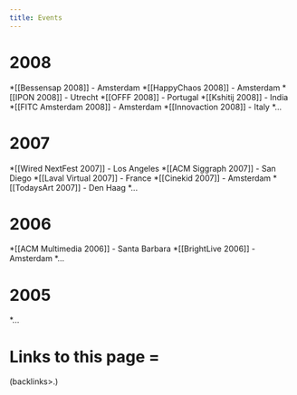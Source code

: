 ```yaml
---
title: Events
---
```





#  2008 
*[[Bessensap 2008]] - Amsterdam
*[[HappyChaos 2008]] - Amsterdam
*[[IPON 2008]] - Utrecht
*[[OFFF 2008]] - Portugal
*[[Kshitij 2008]] - India
*[[FITC Amsterdam 2008]] - Amsterdam
*[[Innovaction 2008]] - Italy
*...


#  2007 
*[[Wired NextFest 2007]] - Los Angeles
*[[ACM Siggraph 2007]] - San Diego
*[[Laval Virtual 2007]] - France
*[[Cinekid 2007]] - Amsterdam
*[[TodaysArt 2007]] - Den Haag
*...


#  2006 
*[[ACM Multimedia 2006]] - Santa Barbara
*[[BrightLive 2006]] - Amsterdam
*...

#  2005 
*...

#  Links to this page =
(backlinks>.)
